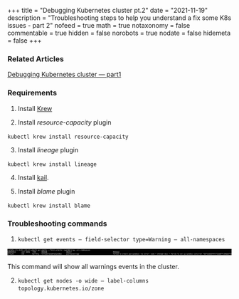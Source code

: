 +++
title = "Debugging Kubernetes cluster pt.2"
date = "2021-11-19"
description = "Troubleshooting steps to help you understand a fix some K8s issues - part 2"
nofeed = true
math = true
notaxonomy = false
commentable = true
hidden = false
norobots = true
nodate = false
hidemeta = false
+++

### Related Articles

[Debugging Kubernetes cluster — part1](https://blog.ugulino.com/posts/19_oct_21/)

### Requirements

1. Install [Krew](https://krew.sigs.k8s.io/docs/user-guide/setup/install/?utm_source=thenewstack&utm_medium=website&utm_campaign=platform")

2. Install *resource-capacity* plugin

`kubectl krew install resource-capacity`

3. Install *lineage* plugin

`kubectl krew install lineage`

4. Install [kail](https://github.com/boz/kail).

5. Install *blame* plugin

`kubectl krew install blame`

### Troubleshooting commands

1. `kubectl get events — field-selector type=Warning — all-namespaces`

![Image alt](images/get_events.png)

This command will show all warnings events in the cluster.

2. `kubectl get nodes -o wide — label-columns topology.kubernetes.io/zone`